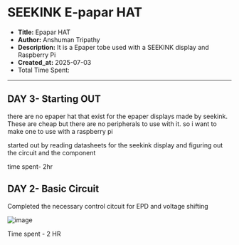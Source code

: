 # SEEKINK E-papar HAT
- **Title:** Epapar HAT
- **Author:** Anshuman Tripathy
- **Description:** It is a Epaper tobe used with a SEEKINK display and Raspberry Pi 
- **Created_at:** 2025-07-03
- Total Time Spent:
----

## **DAY 3- Starting OUT**

there are no epaper hat that exist for the epaper displays made by seekink. These are cheap but there are no peripherals to use with it. so i want to make one to use with a raspberry pi

started out by reading datasheets for the seekink display and figuring out the circuit and the component

time spent- 2hr

## **DAY 2- Basic Circuit**

Completed the necessary control citcuit for EPD and voltage shifting 

![image](https://github.com/user-attachments/assets/690f0740-b4fc-419d-9524-d3ab39146dc0)

 Time spent - 2 HR
